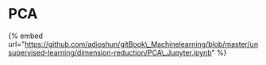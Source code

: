# PCA

{% embed url="https://github.com/adioshun/gitBook\_Machinelearning/blob/master/unsupervised-learning/dimension-reduction/PCA\_Jupyter.ipynb" %}





